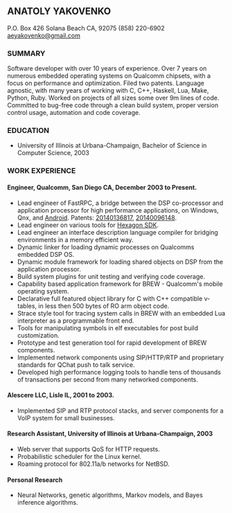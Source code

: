 ANATOLY YAKOVENKO
-----------------
P.O. Box 426
Solana Beach CA, 92075
(858) 220-6902
aeyakovenko@gmail.com  

### SUMMARY ###

Software developer with over 10 years of experience. Over 7 years
on numerous embedded operating systems on Qualcomm chipsets, with
a focus on performance and optimization.  Filed two patents.  Language
agnostic, with many years of working with C, C++, Haskell, Lua,
Make, Python, Ruby.  Worked on projects of all sizes some over 9m
lines of code.  Committed to bug-free code through a clean build
system, proper version control usage, automation and code coverage.

### EDUCATION ###
   * University of Illinois at Urbana-Champaign, Bachelor of Science
     in Computer Science, 2003

### WORK EXPERIENCE ###
#### Engineer, Qualcomm, San Diego CA, December 2003 to Present. ####
   * Lead engineer of FastRPC, a bridge between the DSP co-processor
     and application processor for high performance applications, on
     Windows, Qnx, and [Android].  Patents: [20140136817], 
     [20140096148].
   * Lead engineer on various tools for [Hexagon SDK].
   * Lead engineer an interface description language compiler for 
     bridging environments in a memory efficient way.
   * Dynamic linker for loading dynamic processes on
     Qualcomms embedded DSP OS.
   * Dynamic module framework for loading shared objects 
     on DSP from the application processor.
   * Build system plugins for unit testing and verifying code
     coverage.
   * Capability based application framework for BREW - Qualcomm's
     mobile operating system.
   * Declarative full featured object library for C with C++
     compatible v-tables, in less then 500 bytes of RO arm object
     code.
   * Strace style tool for tracing system calls in BREW with an 
     embedded Lua interpreter as a programmable front end.
   * Tools for manipulating symbols in elf executables for post
     build customization.
   * Prototype and test generation tool for rapid development of
     BREW components.
   * Implemented network components using SIP/HTTP/RTP and proprietary
     standards for QChat push to talk service.
   * Developed high performance logging tools to handle tens of
     thousands of transactions per second from many networked
     components.

#### Alescere LLC, Lisle IL, 2001 to 2003. ####
   * Implemented SIP and RTP protocol stacks, and server components
     for a VoIP system for small businesses.

#### Research Assistant, University of Illinois at Urbana-Champaign, 2003 ####
   * Web server that supports QoS for HTTP requests.
   * Probabilistic scheduler for the Linux kernel.
   * Roaming protocol for 802.11a/b networks for NetBSD.

#### Personal Research ####
  * Neural Networks, genetic algorithms, Markov models, and
    Bayes inference algorithms.

[20140136817]: https://www.google.com/patents/US20140136817
[20140096148]: https://www.google.com/patents/US20140096148
[Android]: https://www.codeaurora.org/cgit/quic/le/kernel/msm/tree/drivers/char/adsprpc.c?h=msm-3.4
[Hexagon SDK]: https://developer.qualcomm.com/mobile-development/maximize-hardware/multimedia-optimization-hexagon-sdk

